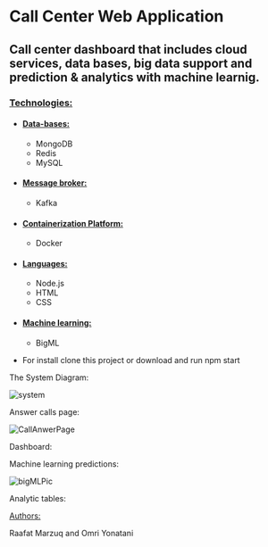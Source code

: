 # Call Center Web Application

## Call center dashboard that includes cloud services, data bases, big data support and prediction & analytics with machine learnig. ##


### <ins> Technologies: <ins> ###
 
* #### <ins> Data-bases: </ins> ####
   * MongoDB
   * Redis
   * MySQL

* #### <ins> Message broker: </ins> ####
   * Kafka

* #### <ins> Containerization Platform: </ins> ####
   * Docker

* #### <ins> Languages: </ins> ####
   * Node.js
   * HTML
   * CSS

 
* #### <ins>Machine learning:</ins> ####
   * BigML

* For install clone this project or download and run npm start
  
 
 
 The System Diagram:
 
 
 ![system](https://user-images.githubusercontent.com/57215842/164109709-8febe222-dc8d-403c-96ff-dbce9fe3b5c6.png)
 
 
 
 

 
  
Answer calls page: 
  
 
  
![CallAnwerPage](https://user-images.githubusercontent.com/57215842/164105067-51b09b4a-52fd-45e3-b8cf-11d03306750d.png)

  
  
Dashboard:
  
 
 
 
  
Machine learning predictions:  
  
 
![bigMLPic](https://user-images.githubusercontent.com/57215842/164106165-d1ecac1b-2248-4dea-b3bd-649bd88deb8d.png)

  
  
Analytic tables:
  
  
 
 
  
 <ins >Authors: </ins>
 
 
 Raafat Marzuq and Omri Yonatani
 
 
